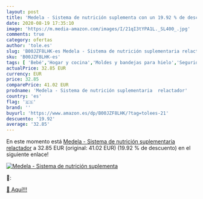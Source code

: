 ```yaml
---
layout: post
title: 'Medela - Sistema de nutrición suplementa con un 19.92 % de descuento'
date: 2020-08-19 17:35:10
image: 'https://m.media-amazon.com/images/I/21qI3tYPA1L._SL400_.jpg'
comments: true
category: ofertas
author: 'tole.es'
slug: 'B00JZF8LHK-es Medela - Sistema de nutrición suplementaria relactador'
sku: 'B00JZF8LHK-es'
tags: [ 'Bebé','Hogar y cocina','Moldes y bandejas para hielo','Seguridad','Utensilios de bar','Utensilios de cocina','Vigilabebés','medela', ]
actualPrice: 32.85 EUR
currency: EUR
price: 32.85
comparePrice: 41.02 EUR
prodname: 'Medela - Sistema de nutrición suplementaria  relactador'
country: 'es'
flag: '🇪🇸'
brand: ''
buyurl: 'https://www.amazon.es/dp/B00JZF8LHK/?tag=tolees-21'
descuento: '19.92'
average: '32.85'
---
```


En este momento está [Medela - Sistema de nutrición suplementaria  relactador](https://www.amazon.es/dp/B00JZF8LHK/?tag=tolees-21) a 32.85 EUR (original: 41.02 EUR) (19.92 %  de descuento) en el siguiente enlace!

[![Medela - Sistema de nutrición suplementa](https://m.media-amazon.com/images/I/21qI3tYPA1L._SL400_.jpg)](https://www.amazon.es/dp/B00JZF8LHK/?tag=tolees-21)

🔎:


[🛒 Aquí!!!](https://www.amazon.es/dp/B00JZF8LHK/?tag=tolees-21)

